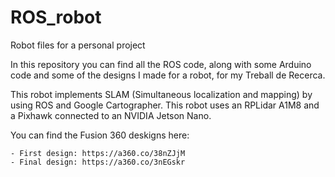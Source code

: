 # ROS_robot
Robot files for a personal project

In this repository you can find all the ROS code, along with some Arduino code and some of the designs I made for a robot, for my Treball de Recerca.

This robot implements SLAM (Simultaneous localization and mapping) by using ROS and Google Cartographer. This robot uses an RPLidar A1M8 and a Pixhawk connected to an NVIDIA Jetson Nano.

You can find the Fusion 360 deskigns here:
	
	- First design: https://a360.co/38nZJjM
	- Final design: https://a360.co/3nEGskr